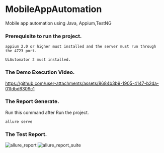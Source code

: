 # MobileAppAutomation
Mobile app automation using Java, Appium,TestNG

### Prerequisite to run the project.
`appium 2.0 or higher must installed and the server must run through the 4723 port.` <br/>

`UiAutomator 2 must installed.`
### The Demo Execution Video.
https://github.com/user-attachments/assets/8684b3b9-1905-4147-b2da-01fdbd6309c1

### The Report Generate.
 Run this command after Run the project.
  ~~~ 
  allure serve 
  ~~~

### The Test Report.
![allure_report](https://github.com/user-attachments/assets/8753c1d3-bebe-4df8-85e3-f875e53b4a91)
![allure_report_suite](https://github.com/user-attachments/assets/2b8847c7-3a11-46c8-a117-442692b182a6)
